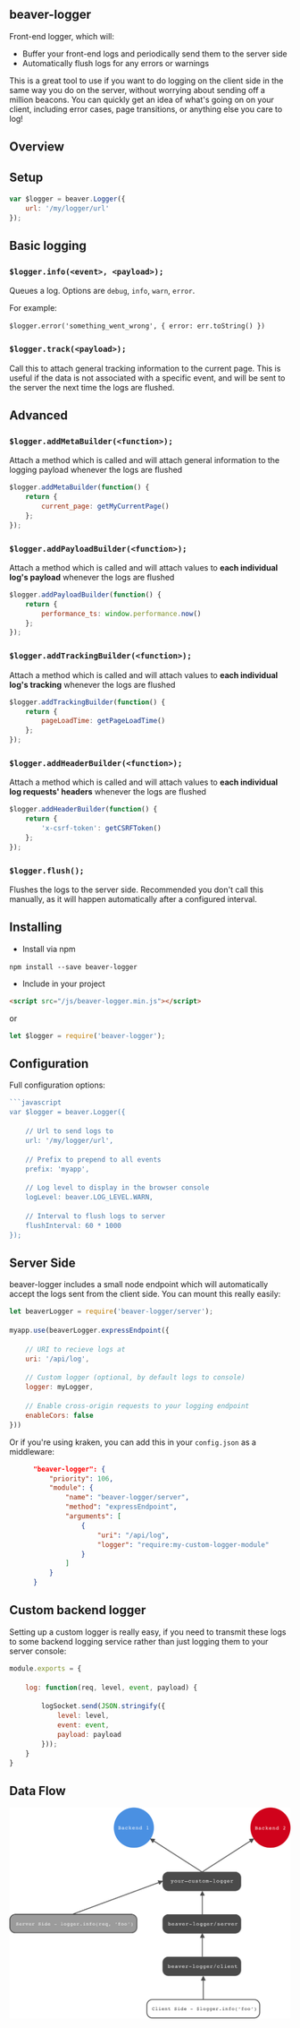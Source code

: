 beaver-logger
------------

Front-end logger, which will:

- Buffer your front-end logs and periodically send them to the server side
- Automatically flush logs for any errors or warnings

This is a great tool to use if you want to do logging on the client side in the same way you do on the server, without worrying about sending off a million beacons. You can quickly get an idea of what's going on on your client, including error cases, page transitions, or anything else you care to log!

Overview
---------

## Setup

```javascript
var $logger = beaver.Logger({
    url: '/my/logger/url'
});
```

## Basic logging

### `$logger.info(<event>, <payload>);`

Queues a log. Options are `debug`, `info`, `warn`, `error`.

For example:

`$logger.error('something_went_wrong', { error: err.toString() })`

### `$logger.track(<payload>);`

Call this to attach general tracking information to the current page. This is useful if the data is not associated with a specific event, and will be sent to the server the next time the logs are flushed.

## Advanced

### `$logger.addMetaBuilder(<function>);`

Attach a method which is called and will attach general information to the logging payload whenever the logs are flushed

```javascript
$logger.addMetaBuilder(function() {
    return {
        current_page: getMyCurrentPage()
    };
});
```

### `$logger.addPayloadBuilder(<function>);`

Attach a method which is called and will attach values to **each individual log's payload** whenever the logs are flushed

```javascript
$logger.addPayloadBuilder(function() {
    return {
        performance_ts: window.performance.now()
    };
});
```

### `$logger.addTrackingBuilder(<function>);`

Attach a method which is called and will attach values to **each individual log's tracking** whenever the logs are flushed

```javascript
$logger.addTrackingBuilder(function() {
    return {
        pageLoadTime: getPageLoadTime()
    };
});
```

### `$logger.addHeaderBuilder(<function>);`

Attach a method which is called and will attach values to **each individual log requests' headers** whenever the logs are flushed

```javascript
$logger.addHeaderBuilder(function() {
    return {
        'x-csrf-token': getCSRFToken()
    };
});
```

### `$logger.flush();`

Flushes the logs to the server side. Recommended you don't call this manually, as it will happen automatically after a configured interval.


Installing
----------

- Install via npm

`npm install --save beaver-logger`

- Include in your project

```html
<script src="/js/beaver-logger.min.js"></script>
```

or

```javascript
let $logger = require('beaver-logger');
```


Configuration
-------------

Full configuration options:

```javascript
```javascript
var $logger = beaver.Logger({

    // Url to send logs to
    url: '/my/logger/url',

    // Prefix to prepend to all events
    prefix: 'myapp',

    // Log level to display in the browser console
    logLevel: beaver.LOG_LEVEL.WARN,

    // Interval to flush logs to server
    flushInterval: 60 * 1000
});
```

Server Side
-----------

beaver-logger includes a small node endpoint which will automatically accept the logs sent from the client side. You can mount this really easily:

```javascript
let beaverLogger = require('beaver-logger/server');

myapp.use(beaverLogger.expressEndpoint({

    // URI to recieve logs at
    uri: '/api/log',

    // Custom logger (optional, by default logs to console)
    logger: myLogger,

    // Enable cross-origin requests to your logging endpoint
    enableCors: false
}))
```

Or if you're using kraken, you can add this in your `config.json` as a middleware:

```json
      "beaver-logger": {
          "priority": 106,
          "module": {
              "name": "beaver-logger/server",
              "method": "expressEndpoint",
              "arguments": [
                  {
                      "uri": "/api/log",
                      "logger": "require:my-custom-logger-module"
                  }
              ]
          }
      }
```

Custom backend logger
---------------------

Setting up a custom logger is really easy, if you need to transmit these logs to some backend logging service rather than just logging them to your server console:

```javascript
module.exports = {

    log: function(req, level, event, payload) {

        logSocket.send(JSON.stringify({
            level: level,
            event: event,
            payload: payload
        }));
    }
}
```


Data Flow
---------

![Flow](/flow.png?raw=true)
